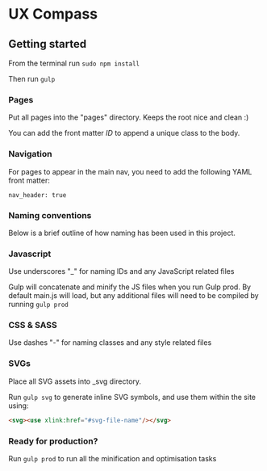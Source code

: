 # UX Compass

## Getting started
From the terminal run ```sudo npm install```

Then run ```gulp```

### Pages
Put all pages into the "pages" directory. Keeps the root nice and clean :)

You can add the front matter *ID* to append a unique class to the body.

### Navigation
For pages to appear in the main nav, you need to add the following YAML front matter:
```
nav_header: true
```
### Naming conventions
Below is a brief outline of how naming has been used in this project.

### Javascript
Use underscores "_" for naming IDs and any JavaScript related files

Gulp will concatenate and minify the JS files when you run Gulp prod. By default main.js will load, but any additional files will need to be compiled by running `gulp prod`

### CSS & SASS
Use dashes "-" for naming classes and any style related files

### SVGs
Place all SVG assets into _svg directory.

Run `gulp svg` to generate inline SVG symbols, and use them within the site using:

```html
<svg><use xlink:href="#svg-file-name"/></svg>
```

### Ready for production?

Run `gulp prod` to run all the minification and optimisation tasks